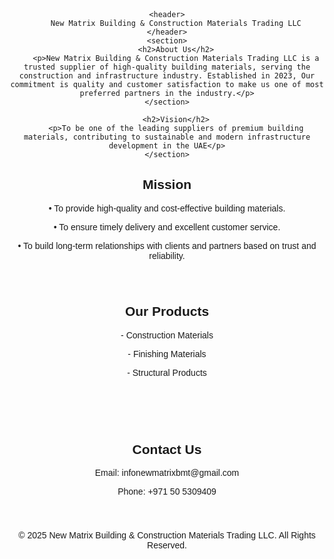 <!DOCTYPE html>
<html lang="en">
<head>
    <meta charset="UTF-8">
    <meta name="viewport" content="width=device-width, initial-scale=1.0">
    <title>Company Profile</title>
    <style>
      body {
    font-family: "Elephant", "Arial";
    margin: 0;
    padding: 20px;
    background-image: url('3.jpg'); /* Ensure this file is in the same folder */
    background-size: cover;
    background-position: center;
    background-attachment: fixed;
    text-align: center;
}
✅  header {
            background: #0073e6;
            color: white;
            padding: 20px;
            font-size: 24px;
        }
        section {
            padding: 20px;
            background: ;
            margin: 20px;
            border-radius: 8px;
            box-shadow: 0 0 10px rgba(0, 0, 0, 0.1
	} 
       footer {
            background: #333;
            color: white;
            padding: 10px;
            position: fixed;
            width: 100%;
            bottom: 0;
        }
    </style>
</head>
<body>

    <header>
        New Matrix Building & Construction Materials Trading LLC
    </header>
    <section>
        <h2>About Us</h2>
        <p>New Matrix Building & Construction Materials Trading LLC is a trusted supplier of high-quality building materials, serving the construction and infrastructure industry. Established in 2023, Our commitment is quality and customer satisfaction to make us one of most  preferred partners in the industry.</p>
    </section>

        <h2>Vision</h2>
        <p>To be one of the leading suppliers of premium building materials, contributing to sustainable and modern infrastructure development in the UAE</p>
    </section>
<body>
    </section>
    </section>

  <h2>Mission</h2>
        <p>•	To provide high-quality and cost-effective building materials.
	<p>•	To ensure timely delivery and excellent customer service.
	<p>•	To build long-term relationships with clients and partners based on trust and reliability.
</p>
    </section>
    <section>
        <h2>Our Products</h2>
        <p>- Construction Materials</p>
        <p>- Finishing Materials</p>
        <p>- Structural Products</p>
    </section>
    <section>
        <h2>Contact Us</h2>
        <p>Email: infonewmatrixbmt@gmail.com</p>
        <p>Phone: +971 50 5309409</p>
    </section>
    <footer>
        &copy; 2025 New Matrix Building & Construction Materials Trading LLC. All Rights Reserved.
    </footer>
</body>
</html>

